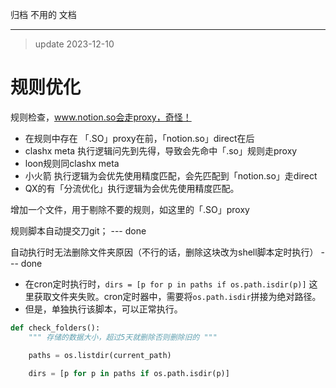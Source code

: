 归档
不用的
文档

--- 
> update 2023-12-10

# 规则优化

规则检查，www.notion.so会走proxy，奇怪！
- 在规则中存在 「.SO」proxy在前，「notion.so」direct在后
- clashx meta 执行逻辑问先到先得，导致会先命中「.so」规则走proxy
- loon规则同clashx meta
- 小火箭 执行逻辑为会优先使用精度匹配，会先匹配到「notion.so」走direct
- QX的有「分流优化」执行逻辑为会优先使用精度匹配。

增加一个文件，用于剔除不要的规则，如这里的「.SO」proxy


规则脚本自动提交刀git； --- done

自动执行时无法删除文件夹原因（不行的话，删除这块改为shell脚本定时执行） --- done
- 在cron定时执行时，`dirs = [p for p in paths if os.path.isdir(p)]` 这里获取文件夹失败。cron定时器中，需要将`os.path.isdir`拼接为绝对路径。
- 但是，单独执行该脚本，可以正常执行。

```python
def check_folders():
    """ 存储的数据大小，超过5天就删除否则删除旧的 """

    paths = os.listdir(current_path)

    dirs = [p for p in paths if os.path.isdir(p)]
```


